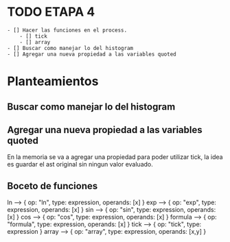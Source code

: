 # TODO ETAPA 4
    - [] Hacer las funciones en el process.
        - [] tick
        - [] array
    - [] Buscar como manejar lo del histogram
    - [] Agregar una nueva propiedad a las variables quoted


# Planteamientos

## Buscar como manejar lo del histogram

## Agregar una nueva propiedad a las variables quoted

En la memoria se va a agregar una propiedad para poder utilizar tick, la idea es 
guardar el ast original sin ningun valor evaluado.

## Boceto de funciones

ln --> { op: "ln", type: expression, operands: [x] }
exp --> { op: "exp", type: expression, operands: [x] }
sin --> { op: "sin", type: expression, operands: [x] }
cos --> { op: "cos", type: expression, operands: [x] }
formula --> { op: "formula", type: expression, operands: [x] }
tick --> { op: "tick", type: expression }
array --> { op: "array", type: expression, operands: [x,y] }